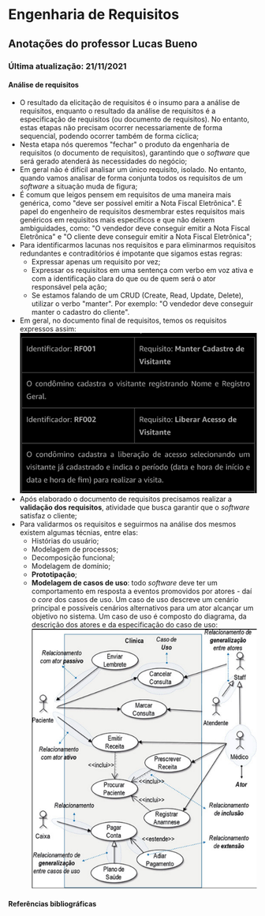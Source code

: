 # Engenharia de Requisitos

## Anotações do professor Lucas Bueno

### Última atualização: 21/11/2021

#### Análise de requisitos
* O resultado da elicitação de requisitos é o insumo para a análise de requisitos, enquanto o resultado da análise de requisitos é a especificação de requisitos (ou documento de requisitos). No entanto, estas etapas não precisam ocorrer necessariamente de forma sequencial, podendo ocorrer também de forma cíclica;
* Nesta etapa nós queremos "fechar" o produto da engenharia de requisitos (o documento de requisitos), garantindo que o *software* que será gerado atenderá às necessidades do negócio;
* Em geral não é difícil analisar um único requisito, isolado. No entanto, quando vamos analisar de forma conjunta todos os requisitos de um *software* a situação muda de figura;
* É comum que leigos pensem em requisitos de uma maneira mais genérica, como "deve ser possível emitir a Nota Fiscal Eletrônica". É papel do engenheiro de requisitos desmembrar estes requisitos mais genéricos em requisitos mais específicos e que não deixem ambiguidades, como: "O vendedor deve conseguir emitir a Nota Fiscal Eletrônica" e "O cliente deve conseguir emitir a Nota Fiscal Eletrônica";
* Para identificarmos lacunas nos requisitos e para eliminarmos requisitos redundantes e contraditórios é impotante que sigamos estas regras:
    * Expressar apenas um requisito por vez;
    * Expressar os requisitos em uma sentença com verbo em voz ativa e com a identificação clara do que ou de quem será o ator responsável pela ação;
    * Se estamos falando de um CRUD (Create, Read, Update, Delete), utilizar o verbo "manter". Por exemplo: "O vendedor deve conseguir manter o cadastro do cliente".
* Em geral, no documento final de requisitos, temos os requisitos expressos assim:
  ![image-20211121161459978](image-20211121161459978.png)
* Após elaborado o documento de requisitos precisamos realizar a **validação dos requisitos**, atividade que busca garantir que o *software* satisfaz o cliente;
* Para validarmos os requisitos e seguirmos na análise dos mesmos existem algumas técnias, entre elas:
    * Histórias do usuário;
    * Modelagem de processos;
    * Decomposição funcional;
    * Modelagem de domínio;
    * **Prototipação**;
    * **Modelagem de casos de uso**: todo *software* deve ter um comportamento em resposta a eventos promovidos por atores - daí o *core* dos casos de uso. Um caso de uso descreve um cenário principal e possíveis cenários alternativos para um ator alcançar um objetivo no sistema. Um caso de uso é composto do diagrama, da descrição dos atores e da especificação do caso de uso:
      ![image-20211121163716516](image-20211121163716516.png)


#### Referências bibliográficas
